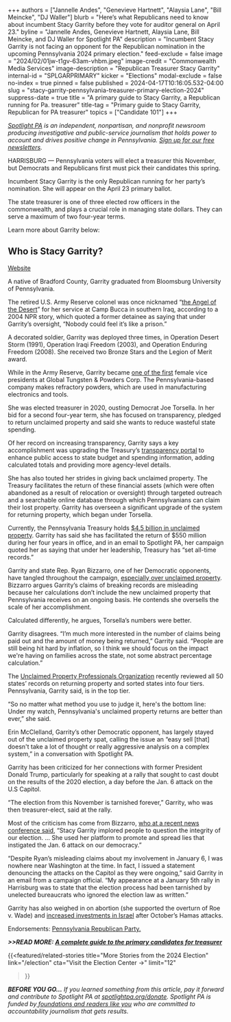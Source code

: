 +++
authors = ["Jannelle Andes", "Genevieve Hartnett", "Alaysia Lane", "Bill Meincke", "DJ Waller"]
blurb = "Here’s what Republicans need to know about incumbent Stacy Garrity before they vote for auditor general on April 23."
byline = "Jannelle Andes, Genevieve Hartnett, Alaysia Lane, Bill Meincke, and DJ Waller for Spotlight PA"
description = "Incumbent Stacy Garrity is not facing an opponent for the Republican nomination in the upcoming Pennsylvania 2024 primary election."
feed-exclude = false
image = "2024/02/01jw-t1gv-63am-vhbm.jpeg"
image-credit = "Commonwealth Media Services"
image-description = "Republican Treasurer Stacy Garrity"
internal-id = "SPLGARPRIMARY"
kicker = "Elections"
modal-exclude = false
no-index = true
pinned = false
published = 2024-04-17T10:16:05.532-04:00
slug = "stacy-garrity-pennsylvania-treasurer-primary-election-2024"
suppress-date = true
title = "A primary guide to Stacy Garrity, a Republican running for Pa. treasurer"
title-tag = "Primary guide to Stacy Garrity, Republican for PA treasurer"
topics = ["Candidate 101"]
+++

<a href="https://www.spotlightpa.org/"><em>Spotlight PA</em></a><em> is an independent, nonpartisan, and nonprofit newsroom producing investigative and public-service journalism that holds power to account and drives positive change in Pennsylvania. </em><a href="https://www.spotlightpa.org/newsletters"><em>Sign up for our free newsletters</em></a><em>.</em>

HARRISBURG — Pennsylvania voters will elect a treasurer this November, but Democrats and Republicans first must pick their candidates this spring.

Incumbent Stacy Garrity is the only Republican running for her party’s nomination. She will appear on the April 23 primary ballot.

The state treasurer is one of three elected row officers in the commonwealth, and plays a crucial role in managing state dollars. They can serve a maximum of two four-year terms.

Learn more about Garrity below:

<script src="https://www.spotlightpa.org/embed.js" async></script><div data-spl-embed-version="1" data-spl-src="https://www.spotlightpa.org/embeds/newsletter/?cta=Get%20the%20latest%20Spotlight%20PA%20candidate%20guides%2C%20voting%20guides%2C%20and%20other%20election%20stories%20through%20our%20free%20daily%20newsletter.&eyebrow=stay%20informed&preselect=papost"></div>

## Who is Stacy Garrity?

<a href="https://www.garrityforpa.com/">Website</a>

A native of Bradford County, Garrity graduated from Bloomsburg University of Pennsylvania.

The retired U.S. Army Reserve colonel was once nicknamed “<a href="https://www.npr.org/2004/06/18/1964381/the-angel-of-the-desert">the Angel of the Desert</a>” for her service at Camp Bucca in southern Iraq, according to a 2004 NPR story, which quoted a former detainee as saying that under Garrity’s oversight, “Nobody could feel it’s like a prison.”

A decorated soldier, Garrity was deployed three times, in Operation Desert Storm (1991), Operation Iraqi Freedom (2003), and Operation Enduring Freedom (2008). She received two Bronze Stars and the Legion of Merit award.

While in the Army Reserve, Garrity became <a href="https://www.garrityforpa.com/meet-stacy">one of the first</a> female vice presidents at Global Tungsten &amp; Powders Corp. The Pennsylvania-based company makes refractory powders, which are used in manufacturing electronics and tools.

She was elected treasurer in 2020, ousting Democrat Joe Torsella. In her bid for a second four-year term, she has focused on transparency, pledged to return unclaimed property and said she wants to reduce wasteful state spending.

Of her record on increasing transparency, Garrity says a key accomplishment was upgrading the Treasury’s <a href="https://www.patreasury.gov/newsroom/archive/2023/10-06-Transparency-Portal.html">transparency portal</a> to enhance public access to state budget and spending information, adding calculated totals and providing more agency-level details.

She has also touted her strides in giving back unclaimed property. The Treasury facilitates the return of these financial assets (which were often abandoned as a result of relocation or oversight) through targeted outreach and a searchable online database through which Pennsylvanians can claim their lost property. Garrity has overseen a significant upgrade of the system for returning property, which began under Torsella.

Currently, the Pennsylvania Treasury holds <a href="https://www.patreasury.gov/newsroom/archive/2024/2-1-Unclaimed-Property-Day.html">$4.5 billion in unclaimed property</a>. Garrity has said she has facilitated the return of $550 million during her four years in office, and in an email to Spotlight PA, her campaign quoted her as saying that under her leadership, Treasury has “set all-time records.”

Garrity and state Rep. Ryan Bizzarro, one of her Democratic opponents, have tangled throughout the campaign, <a href="https://www.spotlightpa.org/news/2024/03/unclaimed-property-pennsylvania-treasurer/">especially over unclaimed property</a>. Bizzarro argues Garrity’s claims of breaking records are misleading because her calculations don’t include the new unclaimed property that Pennsylvania receives on an ongoing basis. He contends she oversells the scale of her accomplishment.

Calculated differently, he argues, Torsella’s numbers were better.

Garrity disagrees. “I’m much more interested in the number of claims being paid out and the amount of money being returned,” Garrity said. “People are still being hit hard by inflation, so I think we should focus on the impact we&#39;re having on families across the state, not some abstract percentage calculation.”

The <a href="https://www.uppo.org/">Unclaimed Property Professionals Organization</a> recently reviewed all 50 states’ records on returning property and sorted states into four tiers. Pennsylvania, Garrity said, is in the top tier.

“So no matter what method you use to judge it, here&#39;s the bottom line: Under my watch, Pennsylvania&#39;s unclaimed property returns are better than ever,” she said.

Erin McClelland, Garrity’s other Democratic opponent, has largely stayed out of the unclaimed property spat, calling the issue an “easy sell \[that\] doesn&#39;t take a lot of thought or really aggressive analysis on a complex system,” in a conversation with Spotlight PA.

Garrity has been criticized for her connections with former President Donald Trump, particularly for speaking at a rally that sought to cast doubt on the results of the 2020 election, a day before the Jan. 6 attack on the U.S Capitol.

“The election from this November is tarnished forever,” Garrity, who was then treasurer-elect, said at the rally.

Most of the criticism has come from Bizzarro, <a href="https://www.pennlive.com/elections/2024/01/democrats-attack-incumbent-gop-state-treasurer-for-attempt-to-overturn-2020-election.html">who at a recent news conference said</a>, “Stacy Garrity implored people to question the integrity of our election. … She used her platform to promote and spread lies that instigated the Jan. 6 attack on our democracy.”

“Despite Ryan’s misleading claims about my involvement in January 6, I was nowhere near Washington at the time. In fact, I issued a statement denouncing the attacks on the Capitol as they were ongoing,” said Garrity in an email from a campaign official. “My appearance at a January 5th rally in Harrisburg was to state that the election process had been tarnished by unelected bureaucrats who ignored the election law as written.”

Garrity has also weighed in on abortion (she supported the overturn of Roe v. Wade) and <a href="https://www.spotlightpa.org/news/2024/02/pennsylvania-stacy-garrity-israel-bonds-palestine-protest-treasurer-election/">increased investments in Israel</a> after October’s Hamas attacks.

Endorsements: <a href="https://www.politicspa.com/pa-gop-unanimously-backs-mccormick/126048/">Pennsylvania Republican Party.</a><u></u>

<strong><em>&gt;&gt;READ MORE: </em></strong><a href="https://www.spotlightpa.org/news/2024/03/pennsylvania-election-2024-treasurer-primary-candidates-stacy-garrity-ryan-bizzarro-erin-mcclelland/"><strong><em>A complete guide to the primary candidates for treasurer</em></strong></a><strong><em></em></strong>

{{<featured/related-stories 
  title="More Stories from the 2024 Election" 
  link="/election"
  cta="Visit the Election Center →"
  limit="12"
>}}

<strong><em>BEFORE YOU GO…</em></strong><em> If you learned something from this article, pay it forward and contribute to Spotlight PA at </em><a href="https://www.spotlightpa.org/donate"><em>spotlightpa.org/donate</em></a><em>. Spotlight PA is funded by</em><a href="https://www.spotlightpa.org/support"><em> foundations and readers like you</em></a><em> who are committed to accountability journalism that gets results.</em>

